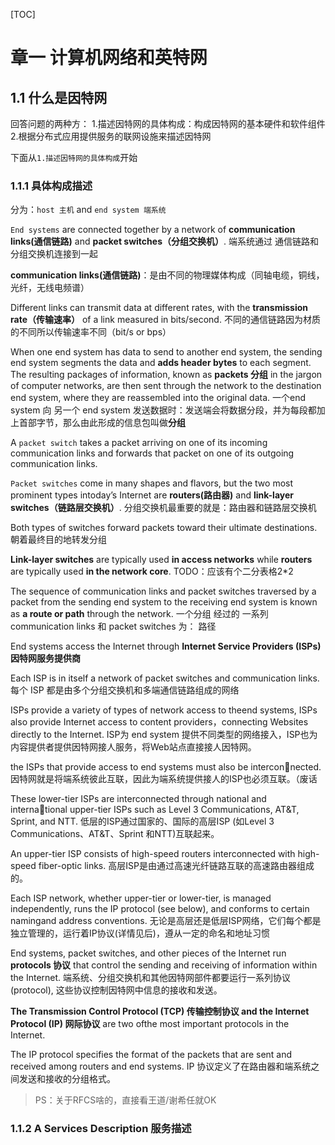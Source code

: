 [TOC]

# 章一 计算机网络和英特网

## 1.1 什么是因特网
回答问题的两种方：
1.描述因特网的具体构成：构成因特网的基本硬件和软件组件
2.根据分布式应用提供服务的联网设施来描述因特网

下面从`1.描述因特网的具体构成`开始
### 1.1.1 具体构成描述
分为：`host 主机` and `end system 端系统`


`End systems` are connected together by a network of **communication links(通信链路)** and **packet switches（分组交换机）**.
端系统通过 通信链路和分组交换机连接到一起

**communication links(通信链路)**：是由不同的物理媒体构成（同轴电缆，铜线，光纤，无线电频谱）

Different links can transmit data at different rates, with the **transmission rate（传输速率）** of a link measured in bits/second.
不同的通信链路因为材质的不同所以传输速率不同（bit/s or bps）

When one end system has data to send to another end system, the sending end system segments the data and **adds header bytes** to each segment. The resulting packages of information, known as **packets 分组** in the jargon of computer networks, are then sent through the network to the destination end system, where they are reassembled into the original data.
一个end system 向 另一个 end system 发送数据时：发送端会将数据分段，并为每段都加上首部字节，那么由此形成的信息包叫做**分组**

A `packet switch` takes a packet arriving on one of its incoming communication
links and forwards that packet on one of its outgoing communication links. 

`Packet switches` come in many shapes and flavors, but the two most prominent types intoday’s Internet are **routers(路由器)** and **link-layer switches（链路层交换机）**.
分组交换机最重要的就是：路由器和链路层交换机

Both types of switches forward packets toward their ultimate destinations. 
朝着最终目的地转发分组

**Link-layer switches** are typically used **in access networks**
while **routers** are typically used **in the network core**. 
TODO：应该有个二分表格2*2

The sequence of communication links and packet switches traversed by a packet from
the sending end system to the receiving end system is known as **a route or path**
through the network. 
一个分组 经过的 一系列 communication links 和 packet switches 为： 路径

End systems access the Internet through **Internet Service Providers (ISPs) 因特网服务提供商**

Each ISP is in itself a network of packet switches and communication links.
每个 ISP 都是由多个分组交换机和多端通信链路组成的网络

ISPs provide a variety of types of network access to theend systems, ISPs also provide Internet access to content providers，connecting Websites directly to the Internet.
ISP为 end system 提供不同类型的网络接入，ISP也为内容提供者提供因特网接人服务，将Web站点直接接人因特网。


the ISPs that provide access to end systems must also be interconnected. 
因特网就是将端系统彼此互联，因此为端系统提供接人的ISP也必须互联。（废话

These lower-tier ISPs are interconnected through national and international upper-tier ISPs such as Level 3 Communications, AT&T, Sprint, and NTT.
低层的ISP通过国家的、国际的高层ISP (如Level 3 Communications、AT&T、Sprint 和NTT)互联起来。

An upper-tier ISP consists of high-speed routers interconnected with high-speed
fiber-optic links. 
高层ISP是由通过高速光纤链路互联的高速路由器组成的。

Each ISP network, whether upper-tier or lower-tier, is managed independently, runs the IP protocol (see below), and conforms to certain namingand address conventions.
无论是高层还是低层ISP网络，它们每个都是独立管理的，运行着IP协议(详情见后)，遵从一定的命名和地址习惯

End systems, packet switches, and other pieces of the Internet run **protocols 协议** that control the sending and receiving of information within the Internet. 
端系统、分组交换机和其他因特网部件都要运行一系列协议(protocol), 这些协议控制因特网中信息的接收和发送。

**The Transmission Control Protocol (TCP)  传输控制协议 and the Internet Protocol (IP) 网际协议** are two ofthe most important protocols in the Internet. 

The IP protocol specifies the format of the packets that are sent and received among routers and end systems. 
IP 协议定义了在路由器和端系统之间发送和接收的分组格式。

> PS：关于RFCS啥的，直接看王道/谢希任就OK

### 1.1.2 A Services Description 服务描述
